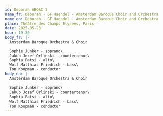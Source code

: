 ```yaml
---
id: Deborah ABO&C 2
name_fr: Deborah - GF Haendel - Amsterdam Baroque Choir and Orchestra
name_en: Deborah - GF Haendel - Amsterdam Baroque Choir and Orchestra
place: Théâtre des Champs Elysées, Paris
date: 2025-05-23
hour: 19:30
body_fr: |-
  Amsterdam Baroque Orchestra & Choir

  Sophie Junker - soprano\
  Jakub Jozef Orlinski - countertenor\
  Sophia Patsi - alto\
  Wolf Matthias Friedrich - bass\
  Ton Koopman - conductor
body_en: |-
  Amsterdam Baroque Orchestra & Choir

  Sophie Junker - soprano\
  Jakub Jozef Orlinski - countertenor\
  Sophia Patsi - alto\
  Wolf Matthias Friedrich - bass\
  Ton Koopman - conductor
---
```

